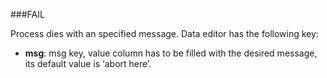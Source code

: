 ###FAIL    

Process dies with an specified message. Data editor has the following key:

* **msg**: msg key, value column has to be filled with the desired message, its default value is ‘abort here’.


